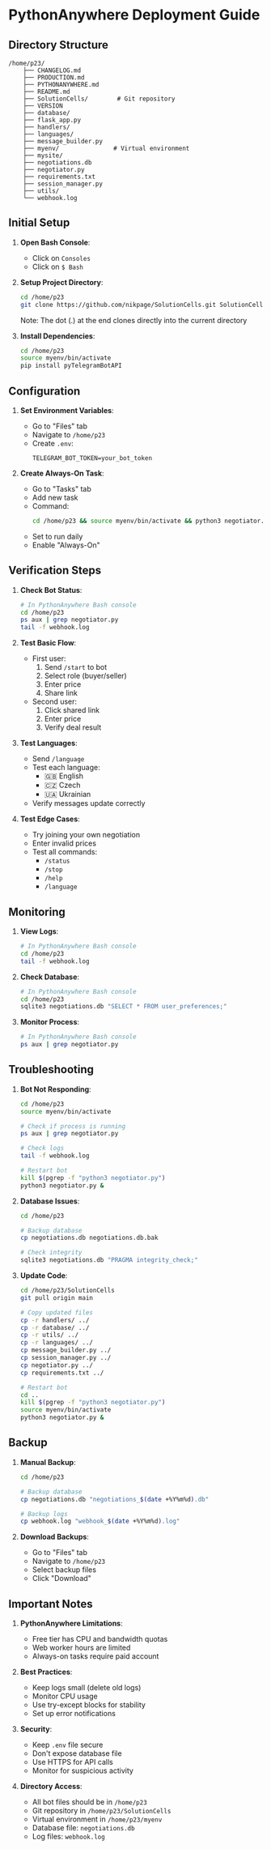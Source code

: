 # PythonAnywhere Deployment Guide

## Directory Structure

```
/home/p23/
    ├── CHANGELOG.md
    ├── PRODUCTION.md
    ├── PYTHONANYWHERE.md
    ├── README.md
    ├── SolutionCells/        # Git repository
    ├── VERSION
    ├── database/
    ├── flask_app.py
    ├── handlers/
    ├── languages/
    ├── message_builder.py
    ├── myenv/               # Virtual environment
    ├── mysite/
    ├── negotiations.db
    ├── negotiator.py
    ├── requirements.txt
    ├── session_manager.py
    ├── utils/
    └── webhook.log
```

## Initial Setup

1. **Open Bash Console**:
   - Click on `Consoles`
   - Click on `$ Bash`

2. **Setup Project Directory**:
   ```bash
   cd /home/p23
   git clone https://github.com/nikpage/SolutionCells.git SolutionCells
   ```
   Note: The dot (.) at the end clones directly into the current directory

3. **Install Dependencies**:
   ```bash
   cd /home/p23
   source myenv/bin/activate
   pip install pyTelegramBotAPI
   ```

## Configuration

1. **Set Environment Variables**:
   - Go to "Files" tab
   - Navigate to `/home/p23`
   - Create `.env`:
     ```
     TELEGRAM_BOT_TOKEN=your_bot_token
     ```

2. **Create Always-On Task**:
   - Go to "Tasks" tab
   - Add new task
   - Command:
     ```bash
     cd /home/p23 && source myenv/bin/activate && python3 negotiator.py
     ```
   - Set to run daily
   - Enable "Always-On"

## Verification Steps

1. **Check Bot Status**:
   ```bash
   # In PythonAnywhere Bash console
   cd /home/p23
   ps aux | grep negotiator.py
   tail -f webhook.log
   ```

2. **Test Basic Flow**:
   - First user:
     1. Send `/start` to bot
     2. Select role (buyer/seller)
     3. Enter price
     4. Share link
   - Second user:
     1. Click shared link
     2. Enter price
     3. Verify deal result

3. **Test Languages**:
   - Send `/language`
   - Test each language:
     - 🇬🇧 English
     - 🇨🇿 Czech
     - 🇺🇦 Ukrainian
   - Verify messages update correctly

4. **Test Edge Cases**:
   - Try joining your own negotiation
   - Enter invalid prices
   - Test all commands:
     - `/status`
     - `/stop`
     - `/help`
     - `/language`

## Monitoring

1. **View Logs**:
   ```bash
   # In PythonAnywhere Bash console
   cd /home/p23
   tail -f webhook.log
   ```

2. **Check Database**:
   ```bash
   # In PythonAnywhere Bash console
   cd /home/p23
   sqlite3 negotiations.db "SELECT * FROM user_preferences;"
   ```

3. **Monitor Process**:
   ```bash
   # In PythonAnywhere Bash console
   ps aux | grep negotiator.py
   ```

## Troubleshooting

1. **Bot Not Responding**:
   ```bash
   cd /home/p23
   source myenv/bin/activate
   
   # Check if process is running
   ps aux | grep negotiator.py

   # Check logs
   tail -f webhook.log

   # Restart bot
   kill $(pgrep -f "python3 negotiator.py")
   python3 negotiator.py &
   ```

2. **Database Issues**:
   ```bash
   cd /home/p23
   
   # Backup database
   cp negotiations.db negotiations.db.bak
   
   # Check integrity
   sqlite3 negotiations.db "PRAGMA integrity_check;"
   ```

3. **Update Code**:
   ```bash
   cd /home/p23/SolutionCells
   git pull origin main
   
   # Copy updated files
   cp -r handlers/ ../
   cp -r database/ ../
   cp -r utils/ ../
   cp -r languages/ ../
   cp message_builder.py ../
   cp session_manager.py ../
   cp negotiator.py ../
   cp requirements.txt ../
   
   # Restart bot
   cd ..
   kill $(pgrep -f "python3 negotiator.py")
   source myenv/bin/activate
   python3 negotiator.py &
   ```

## Backup

1. **Manual Backup**:
   ```bash
   cd /home/p23
   
   # Backup database
   cp negotiations.db "negotiations_$(date +%Y%m%d).db"
   
   # Backup logs
   cp webhook.log "webhook_$(date +%Y%m%d).log"
   ```

2. **Download Backups**:
   - Go to "Files" tab
   - Navigate to `/home/p23`
   - Select backup files
   - Click "Download"

## Important Notes

1. **PythonAnywhere Limitations**:
   - Free tier has CPU and bandwidth quotas
   - Web worker hours are limited
   - Always-on tasks require paid account

2. **Best Practices**:
   - Keep logs small (delete old logs)
   - Monitor CPU usage
   - Use try-except blocks for stability
   - Set up error notifications

3. **Security**:
   - Keep `.env` file secure
   - Don't expose database file
   - Use HTTPS for API calls
   - Monitor for suspicious activity

4. **Directory Access**:
   - All bot files should be in `/home/p23`
   - Git repository in `/home/p23/SolutionCells`
   - Virtual environment in `/home/p23/myenv`
   - Database file: `negotiations.db`
   - Log files: `webhook.log`
